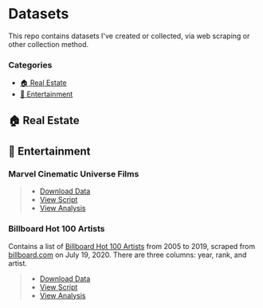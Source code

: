# Datasets

This repo contains datasets I've created or collected, via web scraping or other collection method.

### Categories
- [:house: Real Estate](#Real-Estate)
- [:movie_camera: Entertainment](#Entertainment)

## :house: Real Estate

## :movie_camera: Entertainment

### Marvel Cinematic Universe Films

> - [Download Data]()
> - [View Script]()
> - [View Analysis]()

### Billboard Hot 100 Artists
Contains a list of [Billboard Hot 100 Artists](https://www.billboard.com/charts/year-end/2019/hot-100-artists) from 2005 to 2019, scraped from [billboard.com](billboard.com/) on July 19, 2020. There are three columns: year, rank, and artist. 

> - [Download Data](https://github.com/erikgregorywebb/data/blob/main/data/billboard-hot-100-artists-2005to2019.csv)
> - [View Script](https://github.com/erikgregorywebb/data/blob/main/scripts/billboard-scraper.R)
> - [View Analysis](https://unboxed-analytics.com/data-technology/the-rise-of-rap-a-genre-popularity-analysis/)




